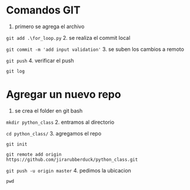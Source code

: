 # Comandos GIT
1. primero se agrega el archivo

`git add .\for_loop.py`
2. se realiza el commit local

`git commit -m 'add input validation'`
3. se suben los cambios a remoto

`git push`
4. verificar el push

`git log`

# Agregar un nuevo repo

1. se crea el folder en git bash

`mkdir python_class`
2. entramos al directorio

`cd python_class/`
3. agregamos el repo

`git init`

`git remote add origin https://github.com/jirarubberduck/python_class.git`

`git push -u origin master`
4. pedimos la ubicacion

`pwd`
